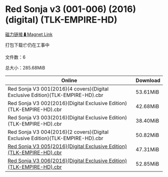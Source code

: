 # Red Sonja v3 (001-006) (2016) (digital) (TLK-EMPIRE-HD)

[磁力链接⬇Magnet Link](magnet:?xt=urn:btih:2a499aceaea11f4a60107ce4e61878aa2497252c&dn=Red%20Sonja%20v3%20%28001-006%29%20%282016%29%20%28digital%29%20%28TLK-EMPIRE-HD%29)

打包下载📦仍在工事中

文件数：6

总大小：285.68MiB

Online | Download
--- | ---
Red Sonja V3 001(2016)(4 covers)(Digital Exclusive Edition)(TLK-EMPIRE-HD).cbr | 53.61MiB
Red Sonja V3 002(2016)(Digital Exclusive Edition)(TLK-EMPIRE-HD).cbr | 42.68MiB
Red Sonja V3 003(2016)(Digital Exclusive Edition)(TLK-EMPIRE-HD).cbr | 38.40MiB
Red Sonja V3 004(2016)(2 covers)(Digital Exclusive Edition)(TLK-EMPIRE-HD).cbr | 50.82MiB
[Red Sonja V3 005(2016)(Digital Exclusive Edition)(TLK-EMPIRE-HD).cbr](https://github.com/alicewish/markdown/blob/master/comic/Red-Sonja-V3-005-2016-Digital-Exclusive-Edition-TLK-EMPIRE-HD-cbr.md) | 47.31MiB
[Red Sonja V3 006(2016)(Digital Exclusive Edition)(TLK-EMPIRE-HD).cbr](https://github.com/alicewish/markdown/blob/master/comic/Red-Sonja-V3-006-2016-Digital-Exclusive-Edition-TLK-EMPIRE-HD-cbr.md) | 52.85MiB